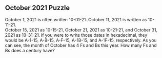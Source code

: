 ## October 2021 Puzzle

October 1, 2021 is often written 10-01-21.  October 11, 2021 is written as 10-11-21.  
October 15, 2021 as 10-15-21, October 21, 2021 as 10-21-21, and October 31, 2021 as 10-31-21.  If 
you were to write those dates in hexadecimal, they would be A-1-15, A-B-15, A-F-15, A-1B-15, and A-1F-15,
respectively.  As you can see, the month of October has 4 Fs and Bs this year.  How many Fs and Bs does a century have?